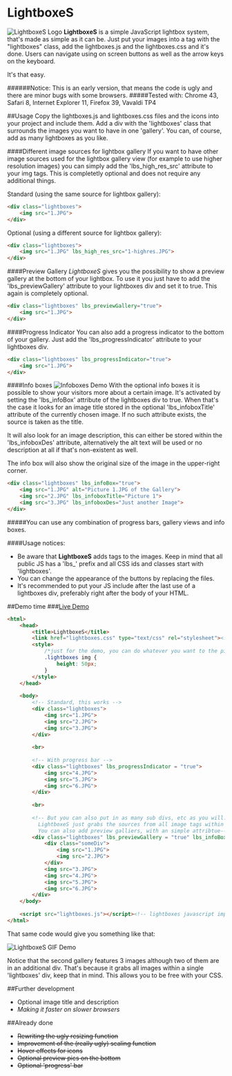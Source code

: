 # LightboxeS
![LightboxeS Logo](http://www.snoato.com/stuff/LightboxeS/LightboxeS02Logo.png "LightboxeS Logo")
**LightboxeS** is a simple JavaScript lightbox system, that's made as simple as it can be. Just put your images into a tag with the "lightboxes" class, add the lightboxes.js and the lightboxes.css and it's done. Users can navigate using on screen buttons as well as the arrow keys on the keyboard.

It's that easy.

######Notice: This is an early version, that means the code is ugly and there are minor bugs with some browsers.
#####Tested with: Chrome 43, Safari 8, Internet Explorer 11, Firefox 39, Vavaldi TP4

##Usage
Copy the lightboxes.js and lightboxes.css files and the icons into your project and include them. Add a div with the 'lightboxes' class that surrounds the images you want to have in one 'gallery'. You can, of course, add as many lightboxes as you like. 

####Different image sources for lightbox gallery
If you want to have other image sources used for the lightbox gallery view (for example to use higher resolution images) you can simply add the 'lbs_high_res_src' attribute to your img tags. This is completetly optional and does not require any additional things.

Standard (using the same source for lightbox gallery):
```HTML
<div class="lightboxes">
    <img src="1.JPG">
</div>
```
Optional (using a different source for lightbox gallery):
```HTML
<div class="lightboxes">
    <img src="1.JPG" lbs_high_res_src="1-highres.JPG">
</div>
```

####Preview Gallery
*LightboxeS* gives you the possibility to show a preview gallery at the bottom of your lightbox. To use it you just have to add the 'lbs_previewGallery' attribute to your lightboxes div and set it to true. This again is completely optional.
```HTML
<div class="lightboxes" lbs_previewGallery="true">
    <img src="1.JPG">
</div>
```

####Progress Indicator
You can also add a progress indicator to the bottom of your gallery. Just add the 'lbs_progressIndicator' attribute to your lightboxes div.
```HTML
<div class="lightboxes" lbs_progressIndicator="true">
    <img src="1.JPG">
</div>
```

####Info boxes
![Infoboxes Demo](http://www.snoato.com/stuff/LightboxeS/InfoboxesDemo.png "Infoboxes Demo")
With the optional info boxes it is possible to show your visitors more about a certain image. It's activated by setting the 'lbs_infoBox' attribute of the lightboxes div to true. When that's the case it looks for an image title stored in the optional 'lbs_infoboxTitle' attribute of the currently chosen image. If no such attribute exists, the source is taken as the title. 

It will also look for an image description, this can either be stored within the 'lbs_infoboxDes' attribute, alternatively the alt text will be used or no description at all if that's non-existent as well.

The info box will also show the original size of the image in the upper-right corner.
```HTML
<div class="lightboxes" lbs_infoBox="true">
    <img src="1.JPG" alt="Picture 1.JPG of the Gallery">
    <img src="2.JPG" lbs_infoboxTitle="Picture 1">
    <img src="3.JPG" lbs_infoboxDes="Just another Image">
</div>
```
#####You can use any combination of progress bars, gallery views and info boxes. 

####Usage notices:
* Be aware that **LightboxeS** adds tags to the images. Keep in mind that all public JS has a 'lbs_' prefix and all CSS ids and classes start with 'lightboxes'.
* You can change the appearance of the buttons by replacing the files. 
* It's recommended to put your JS include after the last use of a lightboxes div, preferably right after the body of your HTML.

##Demo time
###[Live Demo](http://www.snoato.com/lightboxesdemo/ "Live Demo for LightboxeS")
```HTML
<html>
    <head>
        <title>LightboxeS</title>
        <link href="lightboxes.css" type="text/css" rel="stylesheet"><!-- lightboxes css import-->
        <style>
            /*just for the demo, you can do whatever you want to the pictures*/
            .lightboxes img {
                height: 50px;   
            } 
        </style>
    </head>
    
    <body>
        <!-- Standard, this works -->
        <div class="lightboxes">
            <img src="1.JPG">
            <img src="2.JPG">
            <img src="3.JPG">
        </div>
        
        <br>
        
        <!-- With progress bar -->
        <div class="lightboxes" lbs_progressIndicator = "true">
            <img src="4.JPG">
            <img src="5.JPG">
            <img src="6.JPG">
        </div>
        
        <br>
        
        <!-- But you can also put in as many sub divs, etc as you will.
          LightboxeS just grabs the sources from all image tags within a 'lightboxes' class
          You can also add preview galliers, with an simple attribtue-->
        <div class="lightboxes" lbs_previewGallery = "true" lbs_infoBox = "true">
            <div class="someDiv">
                <img src="1.JPG">
                <img src="2.JPG">
            </div>
            <img src="3.JPG">
            <img src="4.JPG">
            <img src="5.JPG">
            <img src="6.JPG">
        </div>
    </body>
    
    <script src="lightboxes.js"></script><!-- lightboxes javascript import -->
</html>
```
That same code would give you something like that:

![LightboxeS GIF Demo](http://www.snoato.com/stuff/LightboxeS/LightboxeSDemo.gif "LightboxeS GIF Demo")

Notice that the second gallery features 3 images although two of them are in an additional div. That's because it grabs all images within a single 'lightboxes' div, keep that in mind. This allows you to be free with your CSS.

##Further development
* Optional image title and description
* *Making it faster on slower browsers*

##Already done
* ~~Rewriting the ugly resizing function~~
* ~~Improvement of the (really ugly) scaling function~~
* ~~Hover effects for icons~~
* ~~Optional preview pics on the bottom~~
* ~~Optional 'progress' bar~~
